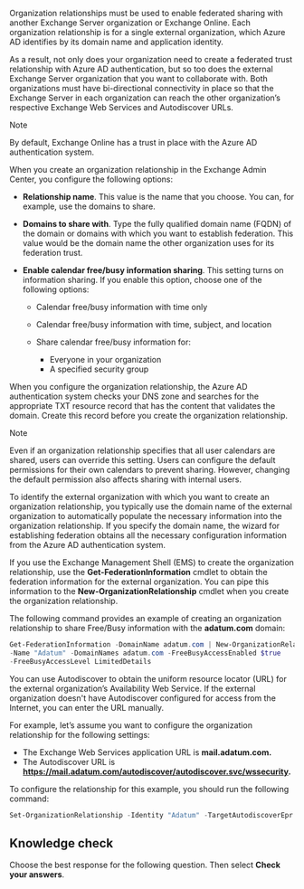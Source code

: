 Organization relationships must be used to enable federated sharing with another Exchange Server organization or Exchange Online. Each organization relationship is for a single external organization, which Azure AD identifies by its domain name and application identity.

As a result, not only does your organization need to create a federated trust relationship with Azure AD authentication, but so too does the external Exchange Server organization that you want to collaborate with. Both organizations must have bi-directional connectivity in place so that the Exchange Server in each organization can reach the other organization’s respective Exchange Web Services and Autodiscover URLs.

> [!NOTE]
> By default, Exchange Online has a trust in place with the Azure AD authentication system.

When you create an organization relationship in the Exchange Admin Center, you configure the following options:

 -  **Relationship name**. This value is the name that you choose. You can, for example, use the domains to share.
 -  **Domains to share with**. Type the fully qualified domain name (FQDN) of the domain or domains with which you want to establish federation. This value would be the domain name the other organization uses for its federation trust.
 -  **Enable calendar free/busy information sharing**. This setting turns on information sharing. If you enable this option, choose one of the following options:
    
     -  Calendar free/busy information with time only
     -  Calendar free/busy information with time, subject, and location
     -  Share calendar free/busy information for:
        
         -  Everyone in your organization
         -  A specified security group

When you configure the organization relationship, the Azure AD authentication system checks your DNS zone and searches for the appropriate TXT resource record that has the content that validates the domain. Create this record before you create the organization relationship.

> [!NOTE]
> Even if an organization relationship specifies that all user calendars are shared, users can override this setting. Users can configure the default permissions for their own calendars to prevent sharing. However, changing the default permission also affects sharing with internal users.

To identify the external organization with which you want to create an organization relationship, you typically use the domain name of the external organization to automatically populate the necessary information into the organization relationship. If you specify the domain name, the wizard for establishing federation obtains all the necessary configuration information from the Azure AD authentication system.

If you use the Exchange Management Shell (EMS) to create the organization relationship, use the **Get-FederationInformation** cmdlet to obtain the federation information for the external organization. You can pipe this information to the **New-OrganizationRelationship** cmdlet when you create the organization relationship.

The following command provides an example of creating an organization relationship to share Free/Busy information with the **adatum.com** domain:

```powershell
Get-FederationInformation -DomainName adatum.com | New-OrganizationRelationship
-Name "Adatum" -DomainNames adatum.com -FreeBusyAccessEnabled $true
-FreeBusyAccessLevel LimitedDetails
```

You can use Autodiscover to obtain the uniform resource locator (URL) for the external organization’s Availability Web Service. If the external organization doesn't have Autodiscover configured for access from the Internet, you can enter the URL manually.

For example, let’s assume you want to configure the organization relationship for the following settings:

 -  The Exchange Web Services application URL is **mail.adatum.com.**
 -  The Autodiscover URL is **https://mail.adatum.com/autodiscover/autodiscover.svc/wssecurity.**

To configure the relationship for this example, you should run the following command:

```powershell
Set-OrganizationRelationship -Identity "Adatum" -TargetAutodiscoverEpr "https://mail.adatum.com/autodiscover/autodiscover.svc/wssecurity" -TargetApplicationUri "mail.adatum.com"
```

## Knowledge check

Choose the best response for the following question. Then select **Check your answers**.